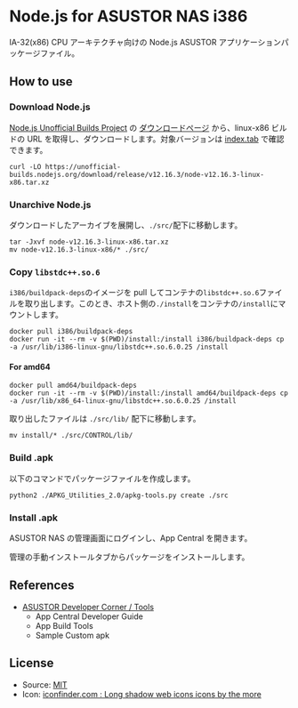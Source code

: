 # Node.js for ASUSTOR NAS i386

IA-32(x86) CPU アーキテクチャ向けの Node.js ASUSTOR アプリケーションパッケージファイル。

## How to use

### Download Node.js

[Node.js Unofficial Builds Project](https://unofficial-builds.nodejs.org/) の [ダウンロードページ](https://unofficial-builds.nodejs.org/download/release/) から、linux-x86 ビルドの URL を取得し、ダウンロードします。対象バージョンは [index.tab](https://unofficial-builds.nodejs.org/download/release/index.tab) で確認できます。

```console
curl -LO https://unofficial-builds.nodejs.org/download/release/v12.16.3/node-v12.16.3-linux-x86.tar.xz
```

### Unarchive Node.js

ダウンロードしたアーカイブを展開し、`./src/`配下に移動します。

```console
tar -Jxvf node-v12.16.3-linux-x86.tar.xz
mv node-v12.16.3-linux-x86/* ./src/
```

### Copy `libstdc++.so.6`

`i386/buildpack-deps`のイメージを pull してコンテナの`libstdc++.so.6`ファイルを取り出します。このとき、ホスト側の`./install`をコンテナの`/install`にマウントします。

```console
docker pull i386/buildpack-deps
docker run -it --rm -v $(PWD)/install:/install i386/buildpack-deps cp -a /usr/lib/i386-linux-gnu/libstdc++.so.6.0.25 /install
```

#### For amd64

```console
docker pull amd64/buildpack-deps
docker run -it --rm -v $(PWD)/install:/install amd64/buildpack-deps cp -a /usr/lib/x86_64-linux-gnu/libstdc++.so.6.0.25 /install
```


取り出したファイルは `./src/lib/` 配下に移動します。

```console
mv install/* ./src/CONTROL/lib/
```

### Build .apk

以下のコマンドでパッケージファイルを作成します。

```console
python2 ./APKG_Utilities_2.0/apkg-tools.py create ./src
```

### Install .apk

ASUSTOR NAS の管理画面にログインし、App Central を開きます。

管理の手動インストールタブからパッケージをインストールします。

## References

- [ASUSTOR Developer Corner / Tools](https://developer.asustor.com/)
  - App Central Developer Guide
  - App Build Tools
  - Sample Custom apk

## License

- Source: [MIT](LICENSE)
- Icon: [iconfinder.com : Long shadow web icons icons by the more](https://www.iconfinder.com/icons/308444/javascrpt_js_library_long_shadow_nodejs_web_icon)

